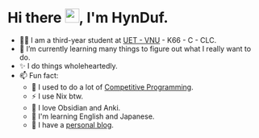 <!--
**HynDuf7/HynDuf7** is a ✨ _special_ ✨ repository because its `README.md` (this file) appears on your GitHub profile.

Here are some ideas to get you started:

- 🔭 I’m currently working on ...
- 🌱 I’m currently learning ...
- 👯 I’m looking to collaborate on ...
- 🤔 I’m looking for help with ...
- 💬 Ask me about ...
- 📫 How to reach me: ...
- 😄 Pronouns: ...
- ⚡ Fun fact: ...
-->
# Hi there <img src="https://media.giphy.com/media/hvRJCLFzcasrR4ia7z/giphy.gif" width="28">, I'm HynDuf.

- 👨‍🎓 I am a third-year student at [UET - VNU](https://uet.vnu.edu.vn/) - K66 - C - CLC. 
- 🌱 I’m currently learning many things to figure out what I really want to do.
- ✨ I do things wholeheartedly.
- 📫 Fun fact: 
  - 🔭 I used to do a lot of [Competitive Programming](https://codeforces.com/profile/_LNHTD_).
  - ⚡ I use Nix btw.
  - 💎 I love Obsidian and Anki.
  - 🦜 I'm learning English and Japanese.
  - 📝 I have a [personal blog](https://hynduf.github.io).


